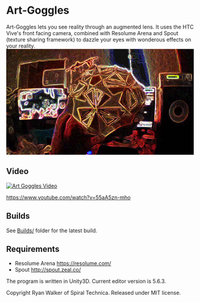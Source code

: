 # Art-Goggles
Art-Goggles lets you see reality through an augmented lens. It uses the HTC Vive's front facing camera, combined with Resolume Arena and Spout (texture sharing framework) to dazzle your eyes with wonderous effects on your reality.
![Art Goggles](https://raw.githubusercontent.com/spiraltechnica/Art-Goggles/master/Images/Art-Goggles-Resolume.png)

## Video 
[![Art Goggles Video](https://img.youtube.com/vi/55aA5zn-mho/0.jpg)](https://www.youtube.com/watch?v=55aA5zn-mho)

https://www.youtube.com/watch?v=55aA5zn-mho

## Builds

See [Builds/](Builds/) folder for the latest build.

## Requirements

- Resolume Arena https://resolume.com/
- Spout http://spout.zeal.co/

The program is written in Unity3D. Current editor version is 5.6.3.

Copyright Ryan Walker of Spiral Technica. Released under MIT license. 
